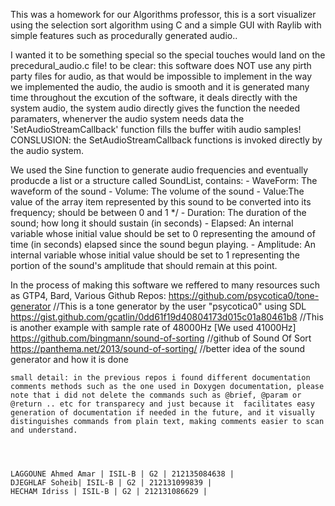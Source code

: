 This was a homework for our Algorithms professor, this is a sort visualizer using the selection sort algorithm using C and a simple GUI with Raylib with simple features such as procedurally generated audio..


I wanted it to be something special so the special touches would land on the precedural_audio.c file! to be clear: this software does NOT
use any pirth party files for audio, as that would be impossible to implement in the way we implemented the audio, the audio is smooth and it is generated many time throughout the excution of the software, it deals directly with the system audio, the system audio directly gives the function the needed paramaters, whenerver the audio system needs data the 'SetAudioStreamCallback' function fills the buffer witih audio samples!   CONSLUSION: the SetAudioStreamCallback functions is invoked directly by the audio system.

We used the Sine function to generate audio frequencies and eventually producde a list or a structure called SoundList, contains:
    - WaveForm: The waveform of the sound
    - Volume: The volume of the sound
    - Value:The value of the array item represented by this sound to be converted into its frequency; should be between 0 and 1 */
    - Duration: The duration of the sound; how long it should sustain (in seconds)
    - Elapsed: An internal variable whose initial value should be set to 0 representing the amound of time (in seconds) elapsed since the sound begun playing.
    - Amplitude: An internal variable whose initial value should be set to 1 representing the portion of the sound's amplitude that should remain at this point.
    
In the process of making this software we reffered to many resources such as GTP4, Bard, Various Github Repos:
    https://github.com/psycotica0/tone-generator            //This is a tone generator by the user "psycotica0" using SDL 
    https://gist.github.com/gcatlin/0dd61f19d40804173d015c01a80461b8   //This is another example with sample rate of 48000Hz [We used 41000Hz]
    https://github.com/bingmann/sound-of-sorting //github of Sound Of Sort
    https://panthema.net/2013/sound-of-sorting/  //better idea of the sound generator and how it is done
    
    
    small detail: in the previous repos i found different documentation comments methods such as the one used in Doxygen documentation, please note that i did not delete the commands such as @brief, @param or @return .. etc for transparecy and just because it  facilitates easy generation of documentation if needed in the future, and it visually distinguishes commands from plain text, making comments easier to scan and understand.

    
    
    
    LAGGOUNE Ahmed Amar | ISIL-B | G2 | 212135084638 |
    DJEGHLAF Soheib| ISIL-B | G2 | 212131099839 |
    HECHAM Idriss | ISIL-B | G2 | 212131086629 |